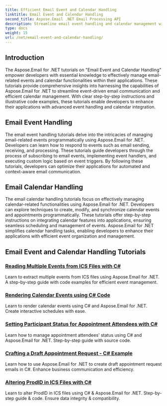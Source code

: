 ```yaml
---
title: Efficient Email Event and Calendar Handling
linktitle: Email Event and Calendar Handling
second_title: Aspose.Email .NET Email Processing API
description: Streamline email event handling and calendar management with Aspose.Email for .NET tutorials. Learn to automate email events and seamlessly integrate calendar functionalities.
type: docs
weight: 15
url: /net/email-event-and-calendar-handling/
---
```


## Introduction

The Aspose.Email for .NET tutorials on "Email Event and Calendar Handling" empower developers with essential knowledge to effectively manage email-related events and calendar functionalities within their applications. These tutorials provide comprehensive insights into harnessing the capabilities of Aspose.Email for .NET to streamline event-driven email communication and efficient calendar management. With clear step-by-step instructions and illustrative code examples, these tutorials enable developers to enhance their applications with advanced event handling and calendar integration.

## Email Event Handling

The email event handling tutorials delve into the intricacies of managing email-related events programmatically using Aspose.Email for .NET. Developers can learn how to respond to events such as email sending, receiving, and processing. These tutorials guide developers through the process of subscribing to email events, implementing event handlers, and executing custom logic based on event triggers. By following these tutorials, developers can optimize their applications for automated and context-aware email communication.

## Email Calendar Handling

The email calendar handling tutorials focus on effectively managing calendar-related functionalities using Aspose.Email for .NET. Developers can explore techniques to create, modify, and synchronize calendar events and appointments programmatically. These tutorials offer step-by-step instructions on integrating calendar features into applications, ensuring seamless scheduling and management of events. Aspose.Email for .NET simplifies calendar handling tasks, enabling developers to enhance their applications with efficient event organization and management.

## Email Event and Calendar Handling Tutorials

### [Reading Multiple Events from ICS Files with C#](./reading-multiple-events-from-ics-files-with-csharp/)
Learn to extract multiple events from ICS files using Aspose.Email for .NET. A step-by-step guide with code examples for efficient event management.
### [Rendering Calendar Events using C# Code](./rendering-calendar-events-using-csharp-code/)
Learn to render calendar events using C# and Aspose.Email for .NET. Create interactive schedules with ease.
### [Setting Participant Status for Appointment Attendees with C#](./setting-participant-status-for-appointment-attendees-with-csharp/)
Learn how to manage appointment attendees' status using C# and Aspose.Email for .NET. Step-by-step guide with source code.
### [Crafting a Draft Appointment Request -  C# Example](./crafting-a-draft-appointment-request-csharp-example/)
Learn how to use Aspose.Email for .NET to create draft appointment request emails in C#. Enhance business communication and efficiency.
### [Altering ProdID in ICS Files with C#](./altering-prodid-in-ics-files-with-csharp/)
Learn to alter ProdID in ICS files using C# & Aspose.Email for .NET. Step-by-step guide & code. Ensure data integrity & compatibility. 
